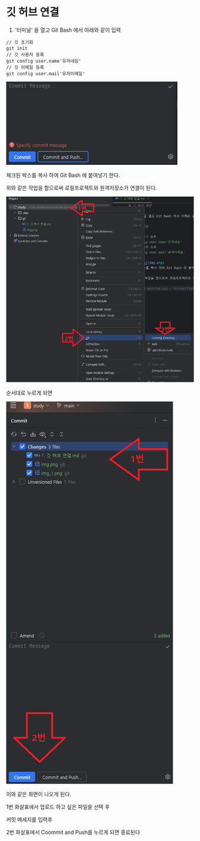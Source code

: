 # 깃 허브 연결

1. '터미널' 을 열고 Git Bash 에서 아래와 같이 입력
```
// 깃 초기화
git init
// 깃 사용자 등록    
git config user.name'유저네임'
// 깃 이메일 등록 
git config user.mail'유저이메일'
```
![img.png](이미지/img.png)

체크된 박스를 복사 하여 Git Bash 에 붙여넣기 한다.

위와 같은 작업을 함으로써 로컬프로젝트와 원격저장소가 연결이 된다.

![img_1.png](이미지/img_1.png)

순서대로 누르게 되면

![img_5.png](이미지/img_5.png)

이와 같은 화면이 나오게 된다.

1번 화살표에서 업로드 하고 싶은 파일을 선택 후

커밋 메세지를 입력후

2번 화살표에서 Coommit and Push를 누르게 되면 종료된다